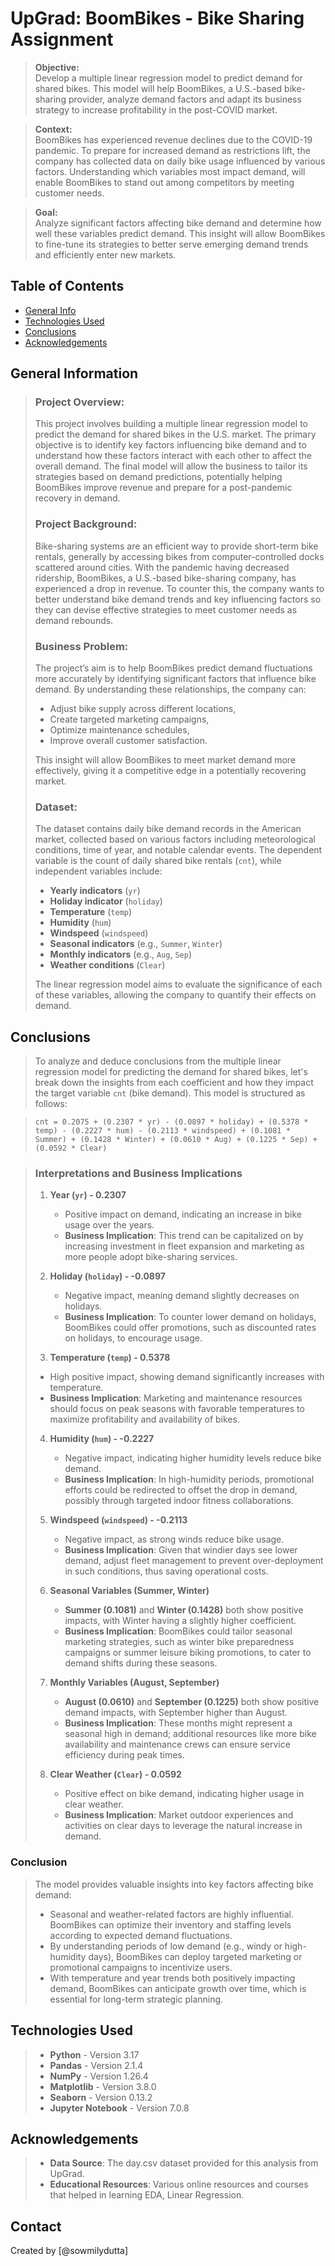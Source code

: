 # UpGrad: BoomBikes - Bike Sharing Assignment
> **Objective:**  
> Develop a multiple linear regression model to predict demand for shared bikes. This model will help BoomBikes, a U.S.-based bike-sharing provider, analyze demand factors and adapt its business strategy to increase profitability in the post-COVID market.

> **Context:**  
> BoomBikes has experienced revenue declines due to the COVID-19 pandemic. To prepare for increased demand as restrictions lift, the company has collected data on daily bike usage influenced by various factors.  Understanding which variables most impact demand, will enable BoomBikes to stand out among competitors by meeting customer needs.

> **Goal:**  
> Analyze significant factors affecting bike demand and determine how well these variables predict demand. This insight will allow BoomBikes to fine-tune its strategies to better serve emerging demand trends and efficiently enter new markets.


## Table of Contents
* [General Info](#general-information)
* [Technologies Used](#technologies-used)
* [Conclusions](#conclusions)
* [Acknowledgements](#acknowledgements)

<!-- You can include any other section that is pertinent to your problem -->

## General Information

> ### Project Overview:
> This project involves building a multiple linear regression model to predict the demand for shared bikes in the U.S. market. The primary objective is to identify key factors influencing bike demand and to understand how these factors interact with each other to affect the overall demand. The final model will allow the business to tailor its strategies based on demand predictions, potentially helping BoomBikes improve revenue and prepare for a post-pandemic recovery in demand.
>
> ### Project Background:
> Bike-sharing systems are an efficient way to provide short-term bike rentals, generally by accessing bikes from computer-controlled docks scattered around cities. With the pandemic having decreased ridership, BoomBikes, a U.S.-based bike-sharing company, has experienced a drop in revenue. To counter this, the company wants to better understand bike demand trends and key influencing factors so they can devise effective strategies to meet customer needs as demand rebounds.
> 
> ### Business Problem:
> The project’s aim is to help BoomBikes predict demand fluctuations more accurately by identifying significant factors that influence bike demand. By understanding these relationships, the company can:
> - Adjust bike supply across different locations,
> - Create targeted marketing campaigns,
> - Optimize maintenance schedules,
> - Improve overall customer satisfaction.
> 
> This insight will allow BoomBikes to meet market demand more effectively, giving it a competitive edge in a potentially recovering market.
> 
> ### Dataset:
> The dataset contains daily bike demand records in the American market, collected based on various factors including meteorological conditions, time of year, and notable calendar events. The dependent variable is the count of daily shared bike rentals (`cnt`), while independent variables include:
> - **Yearly indicators** (`yr`) 
> - **Holiday indicator** (`holiday`)
> - **Temperature** (`temp`)
> - **Humidity** (`hum`)
> - **Windspeed** (`windspeed`)
> - **Seasonal indicators** (e.g., `Summer`, `Winter`)
> - **Monthly indicators** (e.g., `Aug`, `Sep`)
> - **Weather conditions** (`Clear`)
>
>The linear regression model aims to evaluate the significance of each of these variables, allowing the company to quantify their effects on demand.


## Conclusions
> To analyze and deduce conclusions from the multiple linear regression model for predicting the demand for shared bikes, let's break down the insights from each coefficient and how they impact the target variable `cnt` (bike demand). This model is structured as follows:

> `cnt = 0.2075 + (0.2307 * yr) - (0.0897 * holiday) + (0.5378 * temp) - (0.2227 * hum) - (0.2113 * windspeed) + (0.1081 * Summer) + (0.1428 * Winter) + (0.0610 * Aug) + (0.1225 * Sep) + (0.0592 * Clear)`

> ### Interpretations and Business Implications
> 
> 1. **Year (`yr`) - 0.2307**  
>    - Positive impact on demand, indicating an increase in bike usage over the years.
>    - **Business Implication**: This trend can be capitalized on by increasing investment in fleet expansion and marketing as more people adopt bike-sharing services.
> 
> 2. **Holiday (`holiday`) - -0.0897**  
>    - Negative impact, meaning demand slightly decreases on holidays.
>    - **Business Implication**: To counter lower demand on holidays, BoomBikes could offer promotions, such as discounted rates on holidays, to encourage usage.
> 
> 3. **Temperature (`temp`) - 0.5378**  
>   - High positive impact, showing demand significantly increases with temperature.
>    - **Business Implication**: Marketing and maintenance resources should focus on peak seasons with favorable temperatures to maximize profitability and availability of bikes.
> 
> 4. **Humidity (`hum`) - -0.2227**  
>    - Negative impact, indicating higher humidity levels reduce bike demand.
>    - **Business Implication**: In high-humidity periods, promotional efforts could be redirected to offset the drop in demand, possibly through targeted indoor fitness collaborations.
> 
> 5. **Windspeed (`windspeed`) - -0.2113**  
>    - Negative impact, as strong winds reduce bike usage.
>    - **Business Implication**: Given that windier days see lower demand, adjust fleet management to prevent over-deployment in such conditions, thus saving operational costs.
> 
> 6. **Seasonal Variables (Summer, Winter)**  
>    - **Summer (0.1081)** and **Winter (0.1428)** both show positive impacts, with Winter having a slightly higher coefficient.
>    - **Business Implication**: BoomBikes could tailor seasonal marketing strategies, such as winter bike preparedness campaigns or summer leisure biking promotions, to cater to demand shifts during these seasons.
> 
> 7. **Monthly Variables (August, September)**  
>    - **August (0.0610)** and **September (0.1225)** both show positive demand impacts, with September higher than August.
>    - **Business Implication**: These months might represent a seasonal high in demand; additional resources like more bike availability and maintenance crews can ensure service efficiency during peak times.
> 
> 8. **Clear Weather (`Clear`) - 0.0592**  
>    - Positive effect on bike demand, indicating higher usage in clear weather.
>    - **Business Implication**: Market outdoor experiences and activities on clear days to leverage the natural increase in demand.

### Conclusion

> The model provides valuable insights into key factors affecting bike demand:
> 
> - Seasonal and weather-related factors are highly influential. BoomBikes can optimize their inventory and staffing levels according to expected demand fluctuations.
> - By understanding periods of low demand (e.g., windy or high-humidity days), BoomBikes can deploy targeted marketing or promotional campaigns to incentivize users.
> - With temperature and year trends both positively impacting demand, BoomBikes can anticipate growth over time, which is essential for long-term strategic planning.


## Technologies Used
> - **Python** - Version 3.17
> - **Pandas** - Version 2.1.4
> - **NumPy** - Version 1.26.4
> - **Matplotlib** - Version 3.8.0
> - **Seaborn** - Version 0.13.2
> - **Jupyter Notebook** - Version 7.0.8


## Acknowledgements
> - **Data Source**: The day.csv dataset provided for this analysis from UpGrad.
> - **Educational Resources**: Various online resources and courses that helped in learning EDA, Linear Regression.


## Contact
Created by [@sowmilydutta]
